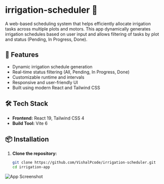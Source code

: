 # irrigation-scheduler 🌱

A web-based scheduling system that helps efficiently allocate irrigation tasks across multiple plots and motors. This app dynamically generates irrigation schedules based on user input and allows filtering of tasks by plot and status (Pending, In Progress, Done).

## 🚀 Features

- Dynamic irrigation schedule generation
- Real-time status filtering (All, Pending, In Progress, Done)
- Customizable runtime and intervals
- Responsive and user-friendly UI
- Built using modern React and Tailwind CSS

## 🛠️ Tech Stack

- **Frontend:** React 19, Tailwind CSS 4
- **Build Tool:** Vite 6

## 📦 Installation

1. **Clone the repository:**

   ```bash
   git clone https://github.com/VishalPcode/irrigation-scheduler.git
   cd irrigation-app
   ```
![App Screenshot](./assets/copy.png)
